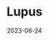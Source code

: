 ---
title: "Lupus"
type: constellation
borders:
  - Centaurus
  - Circinus
  - Hydra
  - Libra
  - Norma
  - Scorpius
date: 2023-06-24
hashtag: lupus
subdivision-of:
  - southern celestial hemisphere
tags:
  - wolf
  - constellation
---